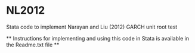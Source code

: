 # NL2012
Stata code to implement Narayan and Liu (2012)  GARCH unit root test

** Instructions for implementing and using this code in Stata is available in the Readme.txt file **
